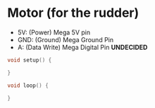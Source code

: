 # Motor (for the rudder)

 - 5V: (Power) Mega 5V pin
 - GND: (Ground) Mega Ground Pin
 - A: (Data Write) Mega Digital Pin **UNDECIDED**

```cpp
void setup() {

}

void loop() {

}
```
